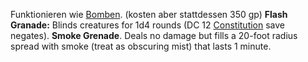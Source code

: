 Funktionieren wie [Bomben](https://www.dndbeyond.com/equipment/195-bomb). (kosten aber stattdessen 350 gp)
**Flash Granade:** Blinds creatures for 1d4 rounds (DC 12 [Constitution](https://www.5esrd.com/using-ability-scores#TOC-Constitution) save negates).
**Smoke Grenade**. Deals no damage but fills a 20-foot radius spread with smoke (treat as obscuring mist) that lasts 1 minute.